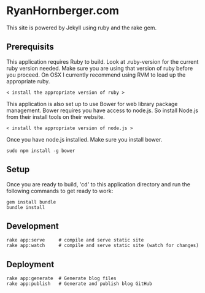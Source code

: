RyanHornberger.com
==================

This site is powered by Jekyll using ruby and the rake gem.

## Prerequisits

This application requires Ruby to build. Look at .ruby-version for the current ruby version needed. Make sure you are using that version of ruby before you proceed. On OSX I currently recommend using RVM to load up the appropriate ruby. 

	< install the appropriate version of ruby >
	
This application is also set up to use Bower for web library package management. Bower requires you have access to node.js. So install Node.js from their install tools on their website.

	< install the appropriate version of node.js >

Once you have node.js installed. Make sure you install bower.
	
	sudo npm install -g bower


## Setup

Once you are ready to build, 'cd' to this application directory and run the following commands to get ready to work:

	gem install bundle
	bundle install


## Development
	rake app:serve     # compile and serve static site
	rake app:watch     # compile and serve static site (watch for changes)


## Deployment
	rake app:generate  # Generate blog files
	rake app:publish   # Generate and publish blog GitHub